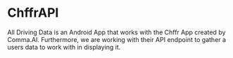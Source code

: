 # ChffrAPI

All Driving Data is an Android App that works with the Chffr App created by Comma.AI.
Furthermore, we are working with their API endpoint to gather a users data to work with in displaying it.
